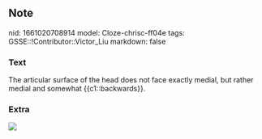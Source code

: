 ## Note
nid: 1661020708914
model: Cloze-chrisc-ff04e
tags: GSSE::!Contributor::Victor_Liu
markdown: false

### Text
The articular surface of the head does not face exactly medial, but rather medial and somewhat {{c1::backwards}}.

### Extra
<img src= 
"Diagram-of-glenoid-retroversion-angle-measurement-The-scapular-axis-Friedman-line-is.png">

